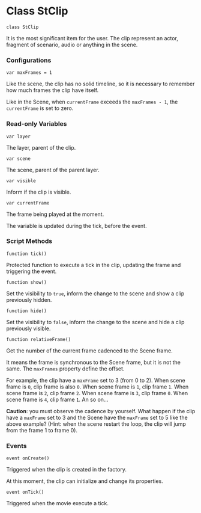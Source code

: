 # Class StClip

    class StClip

It is the most significant item for the user. The clip represent an actor, fragment of scenario, audio or anything in the scene.

### Configurations

    var maxFrames = 1

Like the scene, the clip has no solid timeline, so it is necessary to remember how much frames the clip have itself.

Like in the Scene, when `currentFrame` exceeds the `maxFrames - 1`, the `currentFrame` is set to zero.


### Read-only Variables

    var layer

The layer, parent of the clip.

    var scene

The scene, parent of the parent layer.

    var visible

Inform if the clip is visible.

    var currentFrame

The frame being played at the moment.

The variable is updated during the tick, before the event.

### Script Methods

    function tick()

Protected function to execute a tick in the clip, updating the frame and triggering the event.

    function show()

Set the visibility to `true`, inform the change to the scene and show a clip previously hidden.

    function hide()

Set the visibility to `false`, inform the change to the scene and hide a clip previously visible.

	function relativeFrame()

Get the number of the current frame cadenced to the Scene frame.

It means the frame is synchronous to the Scene frame, but it is not the same. The `maxFrames` property define the offset.

For example, the clip have a `maxFrame` set to 3 (from 0 to 2).
When scene frame is `0`, clip frame is also `0`.
When scene frame is `1`, clip frame `1`.
When scene frame is `2`, clip frame `2`.
When scene frame is `3`, clip frame `0`.
When scene frame is `4`, clip frame `1`.
An so on...

**Caution**: you must observe the cadence by yourself. What happen if the clip have a `maxFrame` set to 3 and the Scene have the `maxFrame` set to 5 like the above example? (Hint: when the scene restart the loop, the clip will jump from the frame 1 to frame 0).

### Events

	event onCreate()

Triggered when the clip is created in the factory.

At this moment, the clip can initialize and change its properties.

	event onTick()

Triggered when the movie execute a tick.
